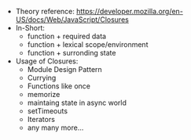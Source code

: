 - Theory reference: https://developer.mozilla.org/en-US/docs/Web/JavaScript/Closures
- In-Short:
  - function + required data
  - function + lexical scope/environment
  - function + surronding state
- Usage of Closures:
  - Module Design Pattern
  - Currying
  - Functions like once
  - memorize
  - maintaing state in async world
  - setTimeouts
  - Iterators
  - any many more...
